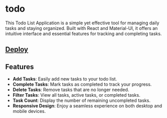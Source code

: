 # todo

This Todo List Application is a simple yet effective tool for managing daily tasks and staying organized. Built with React and Material-UI, it offers an intuitive interface and essential features for tracking and completing tasks.

## [Deploy](https://tourmaline-caramel-906bcc.netlify.app/)

## Features

- **Add Tasks**: Easily add new tasks to your todo list.
- **Complete Tasks**: Mark tasks as completed to track your progress.
- **Delete Tasks**: Remove tasks that are no longer needed.
- **Filter Tasks**: View all tasks, active tasks, or completed tasks.
- **Task Count**: Display the number of remaining uncompleted tasks.
- **Responsive Design**: Enjoy a seamless experience on both desktop and mobile devices.